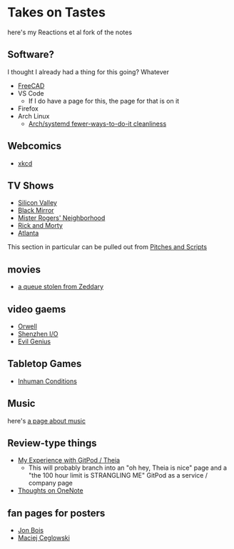 # Takes on Tastes

here's my Reactions et al fork of the notes

## Software?

I thought I already had a thing for this going? Whatever

- [FreeCAD](45da30fd-af1a-44b5-944b-b25e75b031d2.md)
- VS Code
  - If I do have a page for this, the page for that is on it
- Firefox
- Arch Linux
  - [Arch/systemd fewer-ways-to-do-it cleanliness](a5c6ca53-62a6-431c-a669-b9ed9823e7a6.md)

## Webcomics

- [xkcd](3614dd7f-1538-47b6-8e14-c620935e2833.md)

## TV Shows

- [Silicon Valley](42c1978b-9e72-4835-a08a-e18b537fd628.md)
- [Black Mirror](d17604d8-9804-4525-ade1-5a97fe630571.md)
- [Mister Rogers' Neighborhood](371b257e-83b5-4972-9f9e-79e09a785c27.md)
- [Rick and Morty](c1373859-f900-4fe1-853d-fb1224ec4725.md)
- [Atlanta](075bee28-9a73-4528-ab9a-4c31963521d7.md)

This section in particular can be pulled out from [Pitches and Scripts](b297a6f8-5646-4ce1-9be1-d7ed6056a513.md)

## movies

- [a queue stolen from Zeddary](821e0c43-15dc-468c-9823-3d2d390e3cc6.md)

## video gaems

- [Orwell](87c4b331-673d-43d1-a0b2-25313dc47368.md)
- [Shenzhen I/O](2b2f0ad4-07e4-4f50-a99e-bf070abd97cf.md)
- [Evil Genius](f72e6230-af61-42a8-92e5-7e0773208233.md)

## Tabletop Games

- [Inhuman Conditions](55d76f51-6e82-4524-aa81-0296a4500ff2.md)

## Music

here's [a page about music](36a3e24d-0461-4fd9-8963-f9f67ee9227a.md)

## Review-type things

- [My Experience with GitPod / Theia](5018398f-fa13-45a5-98ac-d640fe4d5a41.md)
  - This will probably branch into an "oh hey, Theia is nice" page and a "the 100 hour limit is STRANGLING ME"  GitPod as a service / company page
- [Thoughts on OneNote](702d03a8-f5c6-45fc-9f2f-f3086d285226.md)

## fan pages for posters

- [Jon Bois](58044758-f43f-4f82-8fe6-b1eb4ab3293b.md)
- [Maciej Ceglowski](20d6283e-9123-4e81-83a4-e96127f5512f.md)
